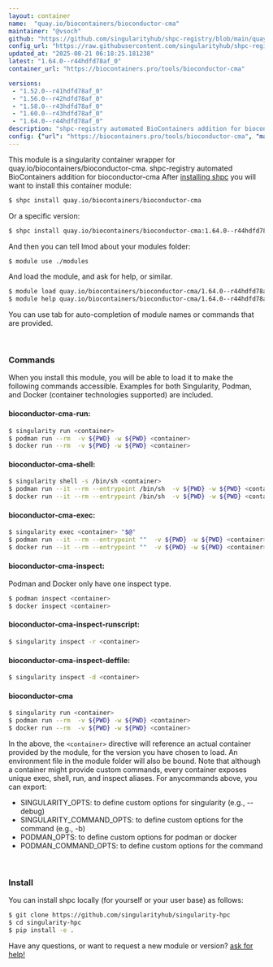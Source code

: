 ```yaml
---
layout: container
name:  "quay.io/biocontainers/bioconductor-cma"
maintainer: "@vsoch"
github: "https://github.com/singularityhub/shpc-registry/blob/main/quay.io/biocontainers/bioconductor-cma/container.yaml"
config_url: "https://raw.githubusercontent.com/singularityhub/shpc-registry/main/quay.io/biocontainers/bioconductor-cma/container.yaml"
updated_at: "2025-08-21 06:18:25.181238"
latest: "1.64.0--r44hdfd78af_0"
container_url: "https://biocontainers.pro/tools/bioconductor-cma"

versions:
 - "1.52.0--r41hdfd78af_0"
 - "1.56.0--r42hdfd78af_0"
 - "1.58.0--r43hdfd78af_0"
 - "1.60.0--r43hdfd78af_0"
 - "1.64.0--r44hdfd78af_0"
description: "shpc-registry automated BioContainers addition for bioconductor-cma"
config: {"url": "https://biocontainers.pro/tools/bioconductor-cma", "maintainer": "@vsoch", "description": "shpc-registry automated BioContainers addition for bioconductor-cma", "latest": {"1.64.0--r44hdfd78af_0": "sha256:971cce69dd9e74e217cba202b6d6ff0256d5eed09bc3a946164e4d83e62b75cd"}, "tags": {"1.52.0--r41hdfd78af_0": "sha256:f4a42a8593f1a8bfea726902a12e253bdee67edddc01a72050a6daa56431c309", "1.56.0--r42hdfd78af_0": "sha256:d1592a27eda9860d02778f2342346fd3902cb732ba9e61c1477b0dd3933a356a", "1.58.0--r43hdfd78af_0": "sha256:ceab2fab81d4fd3ee589496ea8deac927a070948005c820ecd8ff436934c014f", "1.60.0--r43hdfd78af_0": "sha256:220d40eca9cea11debe7422bc2a3918ca0885145f190849ed26ca5eb4a858d55", "1.64.0--r44hdfd78af_0": "sha256:971cce69dd9e74e217cba202b6d6ff0256d5eed09bc3a946164e4d83e62b75cd"}, "docker": "quay.io/biocontainers/bioconductor-cma"}
---
```


This module is a singularity container wrapper for quay.io/biocontainers/bioconductor-cma.
shpc-registry automated BioContainers addition for bioconductor-cma
After [installing shpc](#install) you will want to install this container module:


```bash
$ shpc install quay.io/biocontainers/bioconductor-cma
```

Or a specific version:

```bash
$ shpc install quay.io/biocontainers/bioconductor-cma:1.64.0--r44hdfd78af_0
```

And then you can tell lmod about your modules folder:

```bash
$ module use ./modules
```

And load the module, and ask for help, or similar.

```bash
$ module load quay.io/biocontainers/bioconductor-cma/1.64.0--r44hdfd78af_0
$ module help quay.io/biocontainers/bioconductor-cma/1.64.0--r44hdfd78af_0
```

You can use tab for auto-completion of module names or commands that are provided.

<br>

### Commands

When you install this module, you will be able to load it to make the following commands accessible.
Examples for both Singularity, Podman, and Docker (container technologies supported) are included.

#### bioconductor-cma-run:

```bash
$ singularity run <container>
$ podman run --rm  -v ${PWD} -w ${PWD} <container>
$ docker run --rm  -v ${PWD} -w ${PWD} <container>
```

#### bioconductor-cma-shell:

```bash
$ singularity shell -s /bin/sh <container>
$ podman run --it --rm --entrypoint /bin/sh  -v ${PWD} -w ${PWD} <container>
$ docker run --it --rm --entrypoint /bin/sh  -v ${PWD} -w ${PWD} <container>
```

#### bioconductor-cma-exec:

```bash
$ singularity exec <container> "$@"
$ podman run --it --rm --entrypoint ""  -v ${PWD} -w ${PWD} <container> "$@"
$ docker run --it --rm --entrypoint ""  -v ${PWD} -w ${PWD} <container> "$@"
```

#### bioconductor-cma-inspect:

Podman and Docker only have one inspect type.

```bash
$ podman inspect <container>
$ docker inspect <container>
```

#### bioconductor-cma-inspect-runscript:

```bash
$ singularity inspect -r <container>
```

#### bioconductor-cma-inspect-deffile:

```bash
$ singularity inspect -d <container>
```



#### bioconductor-cma

```bash
$ singularity run <container>
$ podman run --rm  -v ${PWD} -w ${PWD} <container>
$ docker run --rm  -v ${PWD} -w ${PWD} <container>
```


In the above, the `<container>` directive will reference an actual container provided
by the module, for the version you have chosen to load. An environment file in the
module folder will also be bound. Note that although a container
might provide custom commands, every container exposes unique exec, shell, run, and
inspect aliases. For anycommands above, you can export:

 - SINGULARITY_OPTS: to define custom options for singularity (e.g., --debug)
 - SINGULARITY_COMMAND_OPTS: to define custom options for the command (e.g., -b)
 - PODMAN_OPTS: to define custom options for podman or docker
 - PODMAN_COMMAND_OPTS: to define custom options for the command

<br>

### Install

You can install shpc locally (for yourself or your user base) as follows:

```bash
$ git clone https://github.com/singularityhub/singularity-hpc
$ cd singularity-hpc
$ pip install -e .
```

Have any questions, or want to request a new module or version? [ask for help!](https://github.com/singularityhub/singularity-hpc/issues)